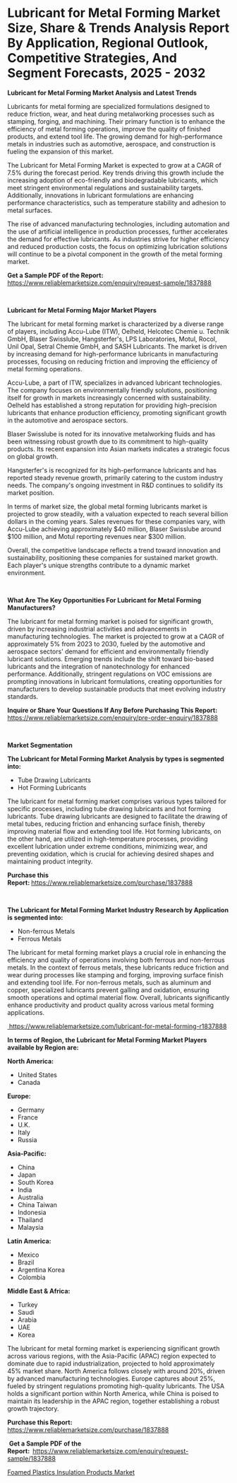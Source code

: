 <p><h1>Lubricant for Metal Forming Market Size, Share & Trends Analysis Report By Application, Regional Outlook, Competitive Strategies, And Segment Forecasts, 2025 - 2032</h1></p><p><strong>Lubricant for Metal Forming Market Analysis and Latest Trends</strong></p>
<p><p>Lubricants for metal forming are specialized formulations designed to reduce friction, wear, and heat during metalworking processes such as stamping, forging, and machining. Their primary function is to enhance the efficiency of metal forming operations, improve the quality of finished products, and extend tool life. The growing demand for high-performance metals in industries such as automotive, aerospace, and construction is fueling the expansion of this market.</p><p>The Lubricant for Metal Forming Market is expected to grow at a CAGR of 7.5% during the forecast period. Key trends driving this growth include the increasing adoption of eco-friendly and biodegradable lubricants, which meet stringent environmental regulations and sustainability targets. Additionally, innovations in lubricant formulations are enhancing performance characteristics, such as temperature stability and adhesion to metal surfaces.</p><p>The rise of advanced manufacturing technologies, including automation and the use of artificial intelligence in production processes, further accelerates the demand for effective lubricants. As industries strive for higher efficiency and reduced production costs, the focus on optimizing lubrication solutions will continue to be a pivotal component in the growth of the metal forming market.</p></p>
<p><strong>Get a Sample PDF of the Report:&nbsp;</strong> <a href="https://www.reliablemarketsize.com/enquiry/request-sample/1837888?utm_campaign=3254&utm_medium=2&utm_source=Github&utm_content=ia&utm_term=03042025&utm_id=lubricant-for-metal-forming">https://www.reliablemarketsize.com/enquiry/request-sample/1837888</a></p>
<p>&nbsp;</p>
<p><strong>Lubricant for Metal Forming Major Market Players</strong></p>
<p><p>The lubricant for metal forming market is characterized by a diverse range of players, including Accu-Lube (ITW), Oelheld, Helcotec Chemie u. Technik GmbH, Blaser Swisslube, Hangsterfer's, LPS Laboratories, Motul, Rocol, Unil Opal, Setral Chemie GmbH, and SASH Lubricants. The market is driven by increasing demand for high-performance lubricants in manufacturing processes, focusing on reducing friction and improving the efficiency of metal forming operations.</p><p>Accu-Lube, a part of ITW, specializes in advanced lubricant technologies. The company focuses on environmentally friendly solutions, positioning itself for growth in markets increasingly concerned with sustainability. Oelheld has established a strong reputation for providing high-precision lubricants that enhance production efficiency, promoting significant growth in the automotive and aerospace sectors.</p><p>Blaser Swisslube is noted for its innovative metalworking fluids and has been witnessing robust growth due to its commitment to high-quality products. Its recent expansion into Asian markets indicates a strategic focus on global growth.</p><p>Hangsterfer's is recognized for its high-performance lubricants and has reported steady revenue growth, primarily catering to the custom industry needs. The company's ongoing investment in R&D continues to solidify its market position.</p><p>In terms of market size, the global metal forming lubricants market is projected to grow steadily, with a valuation expected to reach several billion dollars in the coming years. Sales revenues for these companies vary, with Accu-Lube achieving approximately $40 million, Blaser Swisslube around $100 million, and Motul reporting revenues near $300 million.</p><p>Overall, the competitive landscape reflects a trend toward innovation and sustainability, positioning these companies for sustained market growth. Each player's unique strengths contribute to a dynamic market environment.</p></p>
<p>&nbsp;</p>
<p><strong>What Are The Key Opportunities For Lubricant for Metal Forming Manufacturers?</strong></p>
<p><p>The lubricant for metal forming market is poised for significant growth, driven by increasing industrial activities and advancements in manufacturing technologies. The market is projected to grow at a CAGR of approximately 5% from 2023 to 2030, fueled by the automotive and aerospace sectors' demand for efficient and environmentally friendly lubricant solutions. Emerging trends include the shift toward bio-based lubricants and the integration of nanotechnology for enhanced performance. Additionally, stringent regulations on VOC emissions are prompting innovations in lubricant formulations, creating opportunities for manufacturers to develop sustainable products that meet evolving industry standards.</p></p>
<p><strong>Inquire or Share Your Questions If Any Before Purchasing This Report:</strong> <a href="https://www.reliablemarketsize.com/enquiry/pre-order-enquiry/1837888?utm_campaign=3254&utm_medium=2&utm_source=Github&utm_content=ia&utm_term=03042025&utm_id=lubricant-for-metal-forming">https://www.reliablemarketsize.com/enquiry/pre-order-enquiry/1837888</a></p>
<p>&nbsp;</p>
<p><strong>Market Segmentation</strong></p>
<p><strong>The Lubricant for Metal Forming Market Analysis by types is segmented into:</strong></p>
<p><ul><li>Tube Drawing Lubricants</li><li>Hot Forming Lubricants</li></ul></p>
<p><p>The lubricant for metal forming market comprises various types tailored for specific processes, including tube drawing lubricants and hot forming lubricants. Tube drawing lubricants are designed to facilitate the drawing of metal tubes, reducing friction and enhancing surface finish, thereby improving material flow and extending tool life. Hot forming lubricants, on the other hand, are utilized in high-temperature processes, providing excellent lubrication under extreme conditions, minimizing wear, and preventing oxidation, which is crucial for achieving desired shapes and maintaining product integrity.</p></p>
<p><strong>Purchase this Report:&nbsp;</strong><a href="https://www.reliablemarketsize.com/purchase/1837888?utm_campaign=3254&utm_medium=2&utm_source=Github&utm_content=ia&utm_term=03042025&utm_id=lubricant-for-metal-forming">https://www.reliablemarketsize.com/purchase/1837888</a></p>
<p>&nbsp;</p>
<p><strong>The Lubricant for Metal Forming Market Industry Research by Application is segmented into:</strong></p>
<p><ul><li>Non-ferrous Metals</li><li>Ferrous Metals</li></ul></p>
<p><p>The lubricant for metal forming market plays a crucial role in enhancing the efficiency and quality of operations involving both ferrous and non-ferrous metals. In the context of ferrous metals, these lubricants reduce friction and wear during processes like stamping and forging, improving surface finish and extending tool life. For non-ferrous metals, such as aluminum and copper, specialized lubricants prevent galling and oxidation, ensuring smooth operations and optimal material flow. Overall, lubricants significantly enhance productivity and product quality across various metal forming applications.</p></p>
<p><a href="https://www.reliablemarketsize.com/lubricant-for-metal-forming-r1837888?utm_campaign=3254&utm_medium=2&utm_source=Github&utm_content=ia&utm_term=03042025&utm_id=lubricant-for-metal-forming">&nbsp;https://www.reliablemarketsize.com/lubricant-for-metal-forming-r1837888</a></p>
<p><strong>In terms of Region, the Lubricant for Metal Forming Market Players available by Region are:</strong></p>
<p>
    <p> <strong> North America: </strong>
        <ul>
            <li>United States</li>
            <li>Canada</li>
        </ul>
        </p> 
    <p> <strong> Europe: </strong>
        <ul>
            <li>Germany</li>
            <li>France</li>
            <li>U.K.</li>
            <li>Italy</li>
            <li>Russia</li>
        </ul>
        </p> 
    <p> <strong> Asia-Pacific: </strong>
        <ul>
            <li>China</li>
            <li>Japan</li>
            <li>South Korea</li>
            <li>India</li>
            <li>Australia</li>
            <li>China Taiwan</li>
            <li>Indonesia</li>
            <li>Thailand</li>
            <li>Malaysia</li>
        </ul>
        </p> 
    <p> <strong> Latin America: </strong>
        <ul>
            <li>Mexico</li>
            <li>Brazil</li>
            <li>Argentina Korea</li>
            <li>Colombia</li>
        </ul>
        </p> 
    <p> <strong> Middle East & Africa: </strong>
        <ul>
            <li>Turkey</li>
            <li>Saudi</li>
            <li>Arabia</li>
            <li>UAE</li>
            <li>Korea</li>
        </ul>
    </p>
    </p>
<p><p>The lubricant for metal forming market is experiencing significant growth across various regions, with the Asia-Pacific (APAC) region expected to dominate due to rapid industrialization, projected to hold approximately 45% market share. North America follows closely with around 20%, driven by advanced manufacturing technologies. Europe captures about 25%, fueled by stringent regulations promoting high-quality lubricants. The USA holds a significant portion within North America, while China is poised to maintain its leadership in the APAC region, together establishing a robust growth trajectory.</p></p>
<p><strong>Purchase this Report: </strong><a href="https://www.reliablemarketsize.com/purchase/1837888?utm_campaign=3254&utm_medium=2&utm_source=Github&utm_content=ia&utm_term=03042025&utm_id=lubricant-for-metal-forming">https://www.reliablemarketsize.com/purchase/1837888</a></p>
<p>&nbsp;<strong>Get a Sample PDF of the Report:&nbsp;&nbsp;</strong><a href="https://www.reliablemarketsize.com/enquiry/request-sample/1837888?utm_campaign=3254&utm_medium=2&utm_source=Github&utm_content=ia&utm_term=03042025&utm_id=lubricant-for-metal-forming">https://www.reliablemarketsize.com/enquiry/request-sample/1837888</a></p>
<p><strong></strong></p>
<p><p><a href="https://github.com/ivvrgibi/Market-Research-Report-List-1/blob/main/foamed-plastics-insulation-products-market.md?utm_campaign=3254&utm_medium=2&utm_source=Github&utm_content=ia&utm_term=03042025&utm_id=lubricant-for-metal-forming">Foamed Plastics Insulation Products Market</a></p></p>
